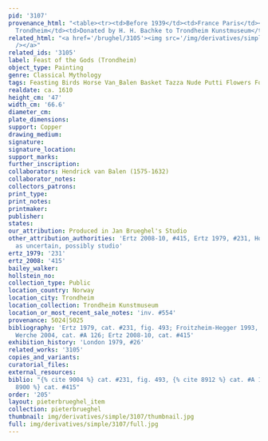 ```yaml
---
pid: '3107'
provenance_html: "<table><tr><td>Before 1939</td><td>France Paris</td><td>Probably</td></tr><tr><td>1948</td><td>Norway
  Trondheim</td><td>Donated by H. H. Bachke to Trondheim Kunstmuseum</td></tr></table>"
related_html: "<a href='/brughel/3105'><img src='/img/derivatives/simple/3105/thumbnail.jpg'
  /></a>"
related_ids: '3105'
label: Feast of the Gods (Trondheim)
object_type: Painting
genre: Classical Mythology
tags: Feasting Birds Horse Van_Balen Basket Tazza Nude Putti Flowers Food Fruit
realdate: ca. 1610
height_cm: '47'
width_cm: '66.6'
diameter_cm: 
plate_dimensions: 
support: Copper
drawing_medium: 
signature: 
signature_location: 
support_marks: 
further_inscription: 
collaborators: Hendrick van Balen (1575-1632)
collaborator_notes: 
collectors_patrons: 
print_type: 
print_notes: 
printmaker: 
publisher: 
states: 
our_attribution: Produced in Jan Brueghel's Studio
other_attribution_authorities: 'Ertz 2008-10, #415, Ertz 1979, #231, Honig database
  as uncertain, possibly studio'
ertz_1979: '231'
ertz_2008: '415'
bailey_walker: 
hollstein_no: 
collection_type: Public
location_country: Norway
location_city: Trondheim
location_collection: Trondheim Kunstmuseum
location_or_most_recent_sale_notes: 'inv. #554'
provenance: 5024|5025
bibliography: 'Ertz 1979, cat. #231, fig. 493; Froitzheim-Hegger 1993, pp. 158-59;
  Werche 2004, cat. #A 126; Ertz 2008-10, cat. #415'
exhibition_history: 'London 1979, #26'
related_works: '3105'
copies_and_variants: 
curatorial_files: 
external_resources: 
biblio: "{% cite 9004 %} cat. #231, fig. 493, {% cite 8912 %} cat. #A 126, {% cite
  8900 %} cat. #415"
order: '205'
layout: pieterbrueghel_item
collection: pieterbrueghel
thumbnail: img/derivatives/simple/3107/thumbnail.jpg
full: img/derivatives/simple/3107/full.jpg
---
```

